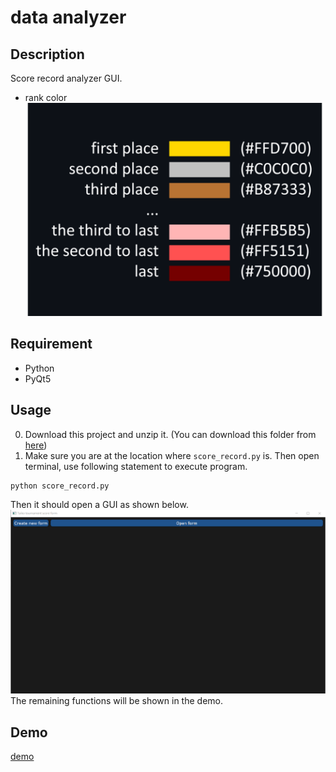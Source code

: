 # data analyzer

## Description
Score record analyzer GUI.
* rank color  
![image](https://github.com/rex0988476/Python/blob/main/Taiko_Tournament_Tools/data%20analyzer/README/rank_color.png "rank color")
## Requirement
* Python
* PyQt5

## Usage
0. Download this project and unzip it. (You can download this folder from [here](https://minhaskamal.github.io/DownGit/#/home "DownGit"))  
1. Make sure you are at the location where `score_record.py` is. Then open terminal, use following statement to execute program.  
```
python score_record.py  
```
Then it should open a GUI as shown below.  
![image](https://github.com/rex0988476/Python/blob/main/Taiko_Tournament_Tools/data%20analyzer/README/gui_start.png "gui start")  
The remaining functions will be shown in the demo.  
## Demo
[demo](https://youtu.be/Ce59pWVRp88 "demo")

